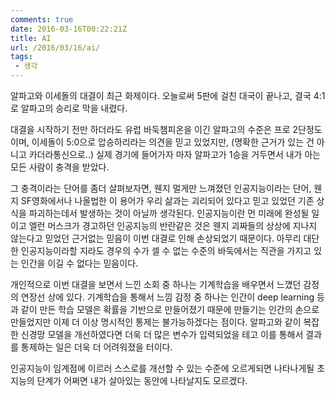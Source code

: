 ```yaml
---
comments: true
date: 2016-03-16T00:22:21Z
title: AI
url: /2016/03/16/ai/
tags:
 - 생각
---
```


알파고와 이세돌의 대결이 최근 화제이다. 오늘로써 5판에 걸친 대국이 끝나고, 결국 4:1로 알파고의 승리로 막을 내렸다.

대결을 시작하기 전만 하더라도 유럽 바둑챔피온을 이긴 알파고의 수준은 프로 2단정도이며, 이세돌이 5:0으로 압승하리라는 의견을 믿고 있었지만, (명확한 근거가 있는 건 아니고 카더라통신으로..) 실제 경기에 들어가자 마자 알파고가 1승을 거두면서 내가 아는 모든 사람이 충격을 받았다.

그 충격이라는 단어를 좀더 살펴보자면, 웬지 멀게만 느껴졌던 인공지능이라는 단어, 웬지 SF영화에서나 나올법한 이 용어가 우리 삶과는 괴리되어 있다고 믿고 있었던 기존 상식을 파괴하는데서 발생하는 것이 아닐까 생각된다. 인공지능이란 먼 미래에 완성될 일이고 엘런 머스크가 경고하던 인공지능의 반란같은 것은 웬지 괴짜들의 상상에 지나지 않는다고 믿었던 근거없는 믿음이 이번 대결로 인해 손상되었기 때문이다. 아무리 대단한 인공지능이라할 지라도 경우의 수가 셀 수 없는 수준의 바둑에서는 직관을 가지고 있는 인간을 이길 수 없다는 믿음이다.

개인적으로 이번 대결을 보면서 느낀 소회 중 하나는 기계학습을 배우면서 느꼈던 감정의 연장선 상에 있다. 기계학습을 통해서 느낌 감정 중 하나는 인간이 deep learning 등과 같이 만든 학습 모델은 확률을 기반으로 만들어졌기 때문에 만들기는 인간의 손으로 만들었지만 이제 더 이상 명시적인 통제는 불가능하겠다는 점이다. 알파고와 같이 복잡한 신경망 모델을 개선하였다면 더욱 더 많은 변수가 입력되었을 테고 이를 통해서 결과를 통제하는 일은 더욱 더 어려워졌을 터이다.

인공지능이 임계점에 이르러 스스로를 개선할 수 있는 수준에 오르게되면 나타나게될 초지능의 단계가 어쩌면 내가 살아있는 동안에 나타날지도 모르겠다.
